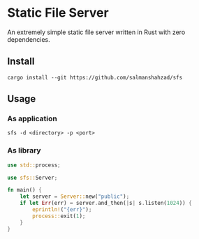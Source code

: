 # Static File Server

An extremely simple static file server written in Rust with zero dependencies.

## Install

```
cargo install --git https://github.com/salmanshahzad/sfs
```

## Usage

### As application

```
sfs -d <directory> -p <port>
```

### As library

```rust
use std::process;

use sfs::Server;

fn main() {
    let server = Server::new("public");
    if let Err(err) = server.and_then(|s| s.listen(1024)) {
        eprintln!("{err}");
        process::exit(1);
    }
}
```
